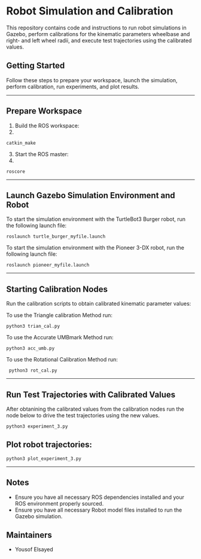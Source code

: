 # Robot Simulation and Calibration

This repository contains code and instructions to run robot simulations in Gazebo, perform calibrations for the kinematic parameters wheelbase and right- and left wheel radii, and execute test trajectories using the calibrated values.

## Getting Started

Follow these steps to prepare your workspace, launch the simulation, perform calibration, run experiments, and plot results.

---

## Prepare Workspace

1. Build the ROS workspace:
2. 
  `catkin_make`

3. Start the ROS master:
4. 
  `roscore`

---

## Launch Gazebo Simulation Environment and Robot

To start the simulation environment with the TurtleBot3 Burger robot, run the following launch file:

  `roslaunch turtle_burger_myfile.launch `

  
To start the simulation environment with the Pioneer 3-DX robot, run the following launch file:

  `roslaunch pioneer_myfile.launch`

---

## Starting Calibration Nodes
Run the calibration scripts to obtain calibrated kinematic parameter values:

To use the Triangle calibration Method run:

  `python3 trian_cal.py`
  
To use the Accurate UMBmark Method run:

  `python3 acc_umb.py`
  
To use the Rotational Calibration Method run:

  ` python3 rot_cal.py`
  
---

## Run Test Trajectories with Calibrated Values
After obtanining the calibrated values from the calibration nodes run the node below to drive the test trajectories using the new values.

  `python3 experiment_3.py`

## Plot robot trajectories:

  `python3 plot_experiment_3.py`


---

## Notes

- Ensure you have all necessary ROS dependencies installed and your ROS environment properly sourced.
- Ensure you have all necessary Robot model files installed to run the Gazebo simulation.

## Maintainers
- Yousof Elsayed
 
